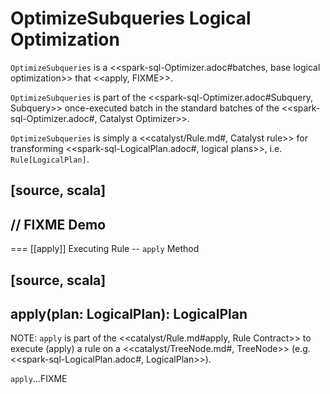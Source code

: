 # OptimizeSubqueries Logical Optimization

`OptimizeSubqueries` is a <<spark-sql-Optimizer.adoc#batches, base logical optimization>> that <<apply, FIXME>>.

`OptimizeSubqueries` is part of the <<spark-sql-Optimizer.adoc#Subquery, Subquery>> once-executed batch in the standard batches of the <<spark-sql-Optimizer.adoc#, Catalyst Optimizer>>.

`OptimizeSubqueries` is simply a <<catalyst/Rule.md#, Catalyst rule>> for transforming <<spark-sql-LogicalPlan.adoc#, logical plans>>, i.e. `Rule[LogicalPlan]`.

[source, scala]
----
// FIXME Demo
----

=== [[apply]] Executing Rule -- `apply` Method

[source, scala]
----
apply(plan: LogicalPlan): LogicalPlan
----

NOTE: `apply` is part of the <<catalyst/Rule.md#apply, Rule Contract>> to execute (apply) a rule on a <<catalyst/TreeNode.md#, TreeNode>> (e.g. <<spark-sql-LogicalPlan.adoc#, LogicalPlan>>).

`apply`...FIXME
